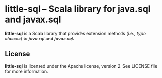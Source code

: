 # little-sql &ndash; Scala library for java.sql and javax.sql

**little-sql** is a Scala library that provides extension methods (i.e., _type classes_)
to _java.sql_ and _javax.sql_.

## License
**little-sql** is licensed under the Apache license, version 2. See LICENSE
file for more information.
